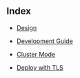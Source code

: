 ## Index

* [Design](design.md)

* [Development Guide](dev-guide.md) 

* [Cluster Mode](sc-cluster.md)
 
* [Deploy with TLS](security-tls.md)
